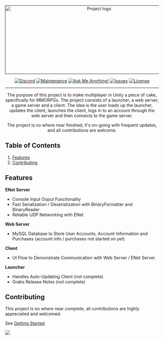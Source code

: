 <!-- Super secret comment, if you see this you're an amazing person! -->
<p align="center">
  <a href="" rel="noopener">
 <img width=600 height=225 src="https://i.imgur.com/FsnlF8g.png" alt="Project logo"></a>
</p>

<div align="center">
  
  [![Discord][discord]][discord-url]
  [![Maintenance][maintenance]][discord-url]
  [![Ask Me Anything!][ask-me-anything]][discord-url]
  [![Issues][issues]][issues-url]
  [![License][license]][license-url]
  
</div>

---

<p align="center">The purpose of this project is to make multiplayer in Unity a piece of cake, specifically for MMORPGs. The project consists of a launcher, a web server, a game server and a client. The idea is the user loads up the launcher, updates the client, launches the client, logs in to an account through the web server and then connects to the game server.
    <br>
</p>

<p align="center">The project is no where near finished, it's on-going with frequent updates, and all contributions are welcome.
    <br>
</p>

## Table of Contents

1. [Features](#features)
2. [Contributing](#contributing)

## Features

**ENet Server**

- Console Input Ouput Functionality
- Fast Serialization / Deserialization with BinaryFormatter and BinaryReader
- Reliable UDP Networking with ENet

**Web Server**

- MySQL Database to Store User Accounts, Account Information and Purchases (account info / purchases not started on yet)

**Client**

- UI Flow to Demonstrate Communication with Web Server / ENet Server

**Launcher**

- Handles Auto-Updating Client (not complete)
- Grabs Release Notes (not complete)

## Contributing

This project is no where near complete, all contributions are highly appreciated and welcomed.

See [Getting Started](https://github.com/valkyrienyanko/The-MMORPG-Project/blob/master/.github/CONTRIBUTING.md#getting-started)

<a href="https://github.com/valkyrienyanko/The-MMORPG-Project/graphs/contributors">
  <img src="https://contributors-img.web.app/image?repo=valkyrienyanko/The-MMORPG-Project" />
</a>

<!--BADGES AND LINKS-->
<!--Discord Badge Image-->
[discord]: https://img.shields.io/discord/717790645900673084.svg
<!--Discord Link-->
[discord-url]: https://discord.gg/W4Nk9gt
<!--Maintenance Image-->
[maintenance]: https://img.shields.io/badge/Maintained%3F-yes-green.svg 
<!--Ask Me Anything Image-->
[ask-me-anything]: https://img.shields.io/badge/Ask%20me-anything-1abc9c.svg 
<!--Issues Image-->
[issues]: https://img.shields.io/github/issues/valkyrienyanko/The-MMORPG-Project 
<!--Issues Link-->
[issues-url]: https://github.com/valkyrienyanko/The-MMORPG-Project/issues 
<!--License Image-->
[license]: https://img.shields.io/badge/license-MIT-blue.svg
<!--License URL-->
[license-url]: https://github.com/valkyrienyanko/The-MMORPG-Project/blob/master/LICENSE
